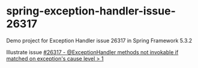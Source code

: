 # spring-exception-handler-issue-26317
Demo project for Exception Handler issue 26317 in Spring Framework 5.3.2

Illustrate issue [#26317 - @ExceptionHandler methods not invokable if matched on exception's cause level > 1](https://github.com/spring-projects/spring-framework/issues/26317)

